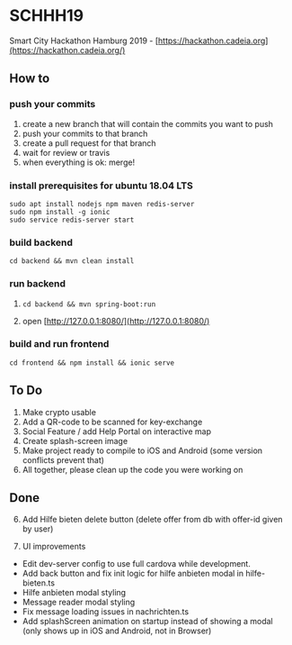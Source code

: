 # SCHHH19
Smart City Hackathon Hamburg 2019 - [https://hackathon.cadeia.org](https://hackathon.cadeia.org/)

## How to

### push your commits
1. create a new branch that will contain the commits you want to push
2. push your commits to that branch
3. create a pull request for that branch
4. wait for review or travis
5. when everything is ok: merge!

### install prerequisites for ubuntu 18.04 LTS
```
sudo apt install nodejs npm maven redis-server
sudo npm install -g ionic 
sudo service redis-server start
```

### build backend
```
cd backend && mvn clean install
```

### run backend
1. ```
   cd backend && mvn spring-boot:run
   ```
2. open [http://127.0.0.1:8080/](http://127.0.0.1:8080/)

### build and run frontend
```
cd frontend && npm install && ionic serve
```
## To Do

1. Make crypto usable
2. Add a QR-code to be scanned for key-exchange
4. Social Feature / add Help Portal on interactive map
5. Create splash-screen image 
7. Make project ready to compile to iOS and Android (some version conflicts prevent that)
8. All together, please clean up the code you were working on

## Done
6. Add Hilfe bieten delete button (delete offer from db with offer-id given by user)

3. UI improvements
- Edit dev-server config to use full cardova while development. 
- Add back button and fix init logic for hilfe anbieten modal in hilfe-bieten.ts
- Hilfe anbieten modal styling
- Message reader modal styling
- Fix message loading issues in nachrichten.ts 
- Add splashScreen animation on startup instead of showing a modal (only shows up in iOS and Android, not in Browser)
